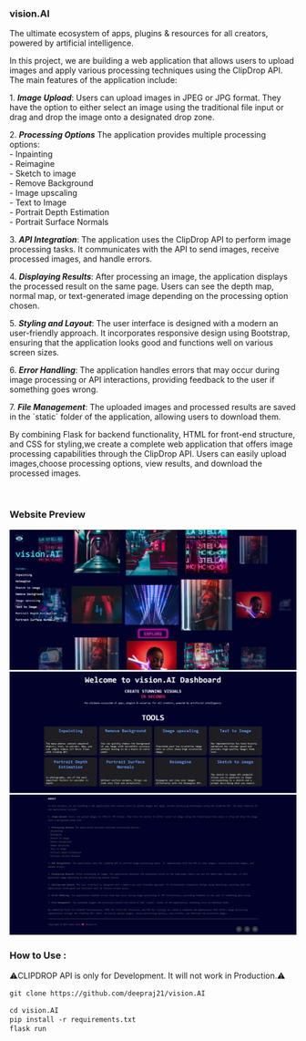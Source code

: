 ### vision.AI 
<p>The ultimate ecosystem of apps, plugins & resources for all creators, powered by artificial intelligence.</p>

<p>In this project, we are building a web application that allows users to upload images and apply various processing techniques using the ClipDrop API. The main features of the application include:<br></p>

<p>1. <i><b>Image Upload</b></i>: Users can upload images in JPEG or JPG format. They have the option to either select an image using the traditional file input or drag and drop the image onto a designated drop zone.<br>

<p>2. <i><b>Processing Options</b></i> The application provides multiple processing options:<br>
                        - Inpainting<br>
                        - Reimagine<br>
                        - Sketch to image<br>
                        - Remove Background<br>
                        - Image upscaling<br>
                        - Text to Image<br>
                        - Portrait Depth Estimation<br>
                        - Portrait Surface Normals<br>

<p>3. <i><b>API Integration</b></i>: The application uses the ClipDrop API to perform image processing tasks. It communicates with the API to send images, receive processed images, and handle errors.<br>

<p>4. <i><b>Displaying Results</b></i>: After processing an image, the application displays the processed result on the same page. Users can see the depth map, normal map, or text-generated image depending on the processing option chosen.<br>

<p>5. <i><b>Styling and Layout</b></i>: The user interface is designed with a modern an user-friendly approach. It incorporates responsive design using Bootstrap, ensuring that the application looks good and functions well
on various screen sizes.<br>

<p>6. <i><b>Error Handling</b></i>: The application handles errors that may occur during image processing or API interactions, providing feedback to the user if something goes wrong.<br>

<p>7. <i><b>File Management</b></i>: The uploaded images and processed results are saved in the `static` folder of the application, allowing users to download them.<br>

<p>By combining Flask for backend functionality, HTML for front-end structure, and CSS for styling,we create a complete web application that offers image processing capabilities through the ClipDrop API. Users can
easily upload images,choose processing options, view results, and download the processed images.</p><br>

### Website Preview 

<img src="template_img/img1.png">
<img src="template_img/img2.png">
<img src="template_img/img3.png">

### How to Use :

⚠️CLIPDROP API is only for Development. It will not work in Production.⚠️

```
git clone https://github.com/deepraj21/vision.AI
```
```
cd vision.AI
pip install -r requirements.txt
flask run
```
